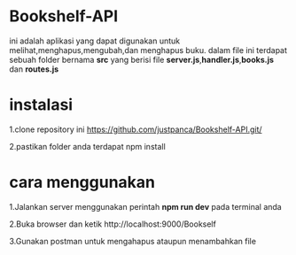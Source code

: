# Bookshelf-API

ini adalah aplikasi yang dapat digunakan untuk melihat,menghapus,mengubah,dan menghapus buku.
dalam file ini terdapat sebuah folder bernama **src** yang berisi file **server.js**,**handler.js**,**books.js** dan **routes.js**

# instalasi
1.clone repository ini https://github.com/justpanca/Bookshelf-API.git/

2.pastikan folder anda terdapat npm install

# cara menggunakan
1.Jalankan server menggunakan perintah **npm run dev** pada terminal anda

2.Buka browser dan ketik http://localhost:9000/Bookself

3.Gunakan postman untuk mengahapus ataupun menambahkan file
